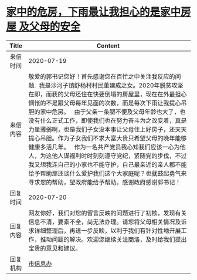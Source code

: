 # <a href="http://www.shangluo.gov.cn/zmhd/ldxxxx.jsp?urltype=leadermail.LeaderMailContentUrl&wbtreeid=1112&leadermailid=6213">家中的危房，下雨最让我担心的是家中房屋 及父母的安全</a>
| Title |                                                                                                                                                                               Content                                                                                                                                                                                |
|:-----:|----------------------------------------------------------------------------------------------------------------------------------------------------------------------------------------------------------------------------------------------------------------------------------------------------------------------------------------------------------------------|
| 来信时间  | 2020-07-19                                                                                                                                                                                                                                                                                                                                                           |
| 来信内容  | 敬爱的郭书记您好！首先感谢您在百忙之中关注我反应的问题.  我是沙河子镇舒杨村村民董建成之女。2020年脱贫攻坚在即，而我的父母还住在快要倒塌的房屋里，现在在外最担心惆怅的不是跟父母每年见面的次数，而是每次下雨让我提心吊胆的家中危房。   由于父亲一条腿不便及父母年龄也大了，也没有什么正式工作，即使我们也在努力奋斗为之改变着，真是力量薄弱啊，也是我们子女没本事让父母住上好房子，还天天提心吊胆。作为子女我们不求大富大贵只希望父母的晚年能够健康多活几年。   作为一名共产党员我心知我们应该一心为他人，为这他人谋福利时时刻刻遵守党纪，紧随党的步伐，不过我又想我连自己的小家也不能守护，自己最亲近的亲人都不能给予帮助那还谈什么爱护我们这个大家庭呢？也就鼓起勇气来寻求您的帮助，望政府能给予帮助。感谢政府感谢郭书记！ |
| 回复时间  | 2020-07-20                                                                                                                                                                                                                                                                                                                                                           |
| 回复内容  | 网友你好，我们对您的留言反映的问题进行了初核，发现有关信息不清，要素不全，尚无法办理。请您将父母相关情况及诉求详细整理后，再进一步反映，以利于我们有针对性地开展工作，推动问题的解决。欢迎您继续关注商洛，及时给我们提出宝贵的意见和建议。                                                                                                                                                                                                                                                |
| 回复机构  | <a href="../../categories/agencies/市信息办.md">市信息办</a>                                                                                                                                                                                                                                                                                                                 |